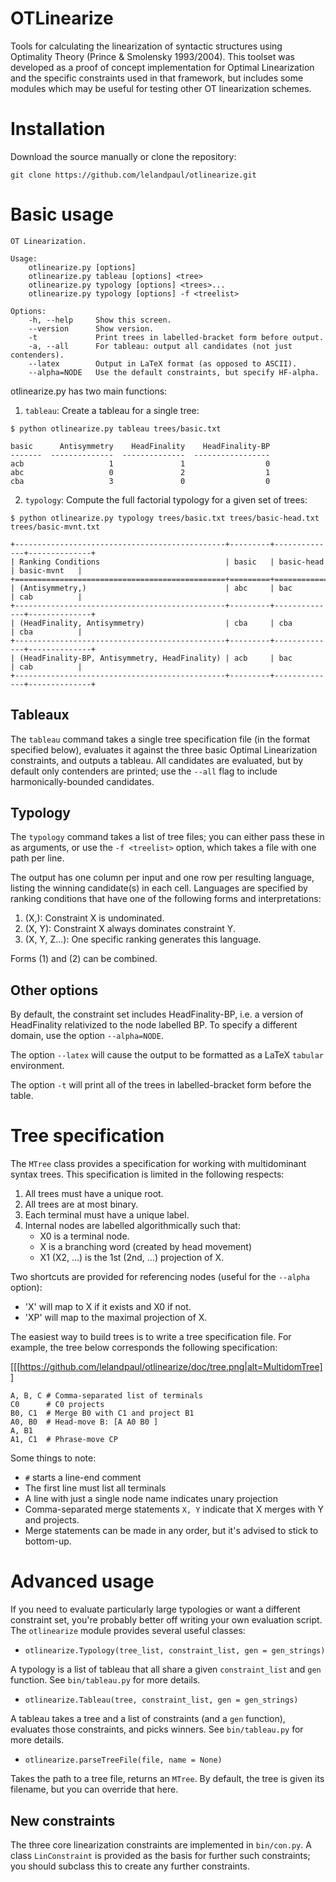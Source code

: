 # OTLinearize

Tools for calculating the linearization of syntactic structures using
Optimality Theory (Prince & Smolensky 1993/2004). This toolset was developed
as a proof of concept implementation for Optimal Linearization and the specific
constraints used in that framework, but includes some modules which may be
useful for testing other OT linearization schemes.

# Installation

Download the source manually or clone the repository:

```
git clone https://github.com/lelandpaul/otlinearize.git
```

# Basic usage

```
OT Linearization.

Usage:
    otlinearize.py [options]
    otlinearize.py tableau [options] <tree>
    otlinearize.py typology [options] <trees>...
    otlinearize.py typology [options] -f <treelist>

Options:
    -h, --help     Show this screen.
    --version      Show version.
    -t             Print trees in labelled-bracket form before output.
    -a, --all      For tableau: output all candidates (not just contenders).
    --latex        Output in LaTeX format (as opposed to ASCII).
    --alpha=NODE   Use the default constraints, but specify HF-alpha.
```

otlinearize.py has two main functions:

1. `tableau`: Create a tableau for a single tree:

```
$ python otlinearize.py tableau trees/basic.txt

basic      Antisymmetry    HeadFinality    HeadFinality-BP
-------  --------------  --------------  -----------------
acb                   1               1                  0
abc                   0               2                  1
cba                   3               0                  0
```

2. `typology`: Compute the full factorial typology for a given set of trees:

```
$ python otlinearize.py typology trees/basic.txt trees/basic-head.txt trees/basic-mvnt.txt

+-----------------------------------------------+---------+--------------+--------------+
| Ranking Conditions                            | basic   | basic-head   | basic-mvnt   |
+===============================================+=========+==============+==============+
| (Antisymmetry,)                               | abc     | bac          | cab          |
+-----------------------------------------------+---------+--------------+--------------+
| (HeadFinality, Antisymmetry)                  | cba     | cba          | cba          |
+-----------------------------------------------+---------+--------------+--------------+
| (HeadFinality-BP, Antisymmetry, HeadFinality) | acb     | bac          | cab          |
+-----------------------------------------------+---------+--------------+--------------+
```


## Tableaux

The `tableau` command takes a single tree specification file (in the format
specified below), evaluates it against the three basic Optimal Linearization
constraints, and outputs a tableau. All candidates are evaluated, but by
default only contenders are printed; use the `--all` flag to include
harmonically-bounded candidates.

## Typology

The `typology` command takes a list of tree files; you can either pass these in
as arguments, or use the `-f <treelist>` option, which takes a file with one
path per line.

The output has one column per input and one row per resulting language, listing
the winning candidate(s) in each cell. Languages are specified by ranking
conditions that have one of the following forms and interpretations:

1. (X,): Constraint X is undominated.
2. (X, Y): Constraint X always dominates constraint Y.
3. (X, Y, Z...): One specific ranking generates this language.

Forms (1) and (2) can be combined. 

## Other options

By default, the constraint set includes HeadFinality-BP, i.e. a version of
HeadFinality relativized to the node labelled BP. To specify a different
domain, use the option `--alpha=NODE`.

The option `--latex` will cause the output to be formatted as a LaTeX `tabular`
environment.

The option `-t` will print all of the trees in labelled-bracket form before the
table.


# Tree specification

The `MTree` class provides a specification for working with multidominant
syntax trees. This specification is limited in the following respects:

1. All trees must have a unique root.
2. All trees are at most binary.
3. Each terminal must have a unique label.
4. Internal nodes are labelled algorithmically such that:
	- X0 is a terminal node.
	- X is a branching word (created by head movement)
	- X1 (X2, ...) is the 1st (2nd, ...) projection of X.

Two shortcuts are provided for referencing nodes (useful for the `--alpha`
option):
- 'X' will map to X if it exists and X0 if not.
- 'XP' will map to the maximal projection of X.

The easiest way to build trees is to write a tree specification file. For
example, the tree below corresponds the following specification:

[[[https://github.com/lelandpaul/otlinearize/doc/tree.png|alt=MultidomTree]]

```
A, B, C # Comma-separated list of terminals
C0		# C0 projects
B0, C1	# Merge B0 with C1 and project B1
A0, B0	# Head-move B: [A A0 B0 ]
A, B1
A1, C1	# Phrase-move CP
```

Some things to note:
- `#` starts a line-end comment
- The first line must list all terminals
- A line with just a single node name indicates unary projection
- Comma-separated merge statements `X, Y` indicate that X merges with Y and
  projects.
- Merge statements can be made in any order, but it's advised to stick to
  bottom-up.

# Advanced usage

If you need to evaluate particularly large typologies or want a different
constraint set, you're probably better off writing your own evaluation script.
The `otlinearize` module provides several useful classes:

- `otlinearize.Typology(tree_list, constraint_list, gen = gen_strings)`

A typology is a list of tableau that all share a given `constraint_list` and
`gen` function. See `bin/tableau.py` for more details.

- `otlinearize.Tableau(tree, constraint_list, gen = gen_strings)`

A tableau takes a tree and a list of constraints (and a `gen` function),
evaluates those constraints, and picks winners. See `bin/tableau.py` for more
details.

- `otlinearize.parseTreeFile(file, name = None)`

Takes the path to a tree file, returns an `MTree`. By default, the tree is
given its filename, but you can override that here.

## New constraints

The three core linearization constraints are implemented in `bin/con.py`. A
class `LinConstraint` is provided as the basis for further such constraints;
you should subclass this to create any further constraints.

